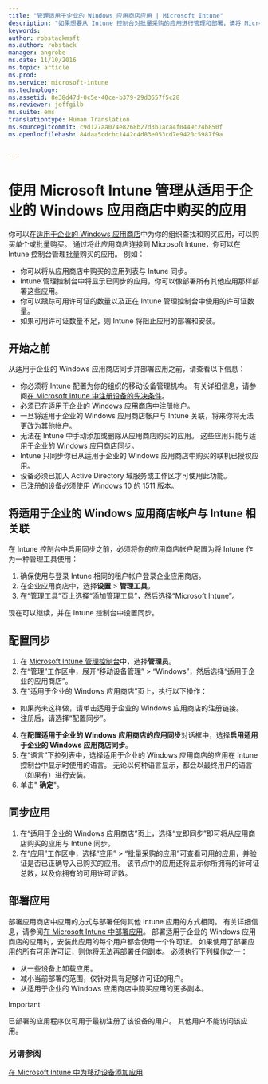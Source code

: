 ```yaml
---
title: "管理适用于企业的 Windows 应用商店应用 | Microsoft Intune"
description: "如果想要从 Intune 控制台对批量采购的应用进行管理和部署，请将 Microsoft Intune 连接到适用于企业的 Windows 应用商店"
keywords: 
author: robstackmsft
ms.author: robstack
manager: angrobe
ms.date: 11/10/2016
ms.topic: article
ms.prod: 
ms.service: microsoft-intune
ms.technology: 
ms.assetid: 8e38d47d-0c5e-40ce-b379-29d3657f5c28
ms.reviewer: jeffgilb
ms.suite: ems
translationtype: Human Translation
ms.sourcegitcommit: c9d127aa074e8268b27d3b1aca4f0449c24b850f
ms.openlocfilehash: 84daa5cdcbc1442c4d83e053cd7e9420c5987f9a


---
```


# <a name="manage-apps-you-purchased-from-the-windows-store-for-business-with-microsoft-intune"></a>使用 Microsoft Intune 管理从适用于企业的 Windows 应用商店中购买的应用
你可以在[适用于企业的 Windows 应用商店](https://www.microsoft.com/business-store)中为你的组织查找和购买应用，可以购买单个或批量购买。 通过将此应用商店连接到 Microsoft Intune，你可以在 Intune 控制台管理批量购买的应用。 例如：
* 你可以将从应用商店中购买的应用列表与 Intune 同步。
* Intune 管理控制台中将显示已同步的应用，你可以像部署所有其他应用那样部署这些应用。
* 你可以跟踪可用许可证的数量以及正在 Intune 管理控制台中使用的许可证数量。
* 如果可用许可证数量不足，则 Intune 将阻止应用的部署和安装。

## <a name="before-you-start"></a>开始之前
从适用于企业的 Windows 应用商店同步并部署应用之前，请查看以下信息：
* 你必须将 Intune 配置为你的组织的移动设备管理机构。 有关详细信息，请参阅[在 Microsoft Intune 中注册设备的先决条件](prerequisites-for-enrollment.md)。
* 必须已在适用于企业的 Windows 应用商店中注册帐户。
* 一旦将适用于企业的 Windows 应用商店帐户与 Intune 关联，将来你将无法更改为其他帐户。
* 无法在 Intune 中手动添加或删除从应用商店购买的应用。 这些应用只能与适用于企业的 Windows 应用商店同步。
* Intune 只同步你已从适用于企业的 Windows 应用商店中购买的联机已授权应用。
* 设备必须已加入 Active Directory 域服务或工作区才可使用此功能。
* 已注册的设备必须使用 Windows 10 的 1511 版本。

## <a name="associate-your-windows-store-for-business-account-with-intune"></a>将适用于企业的 Windows 应用商店帐户与 Intune 相关联
在 Intune 控制台中启用同步之前，必须将你的应用商店帐户配置为将 Intune 作为一种管理工具使用：
1. 确保使用与登录 Intune 相同的租户帐户登录企业应用商店。
2. 在企业应用商店中，选择**设置** > **管理工具**。
3. 在“管理工具”页上选择“添加管理工具”，然后选择“Microsoft Intune”。

现在可以继续，并在 Intune 控制台中设置同步。

## <a name="configure-synchronization"></a>配置同步

1. 在 [Microsoft Intune 管理控制台](https://manage.microsoft.com)中，选择**管理员**。
2. 在“管理”工作区中，展开“移动设备管理” > “Windows”，然后选择“适用于企业的应用商店”。
3. 在“适用于企业的 Windows 应用商店”页上，执行以下操作：
 * 如果尚未这样做，请单击适用于企业的 Windows 应用商店的注册链接。
 * 注册后，请选择“配置同步”。
4. 在**配置适用于企业的 Windows 应用商店的应用同步**对话框中，选择**启用适用于企业的 Windows 应用商店同步**。
5. 在“语言”下拉列表中，选择适用于企业的 Windows 应用商店的应用在 Intune 控制台中显示时使用的语言。 无论以何种语言显示，都会以最终用户的语言（如果有）进行安装。
6. 单击" **确定**"。

## <a name="synchronize-apps"></a>同步应用

1. 在“适用于企业的 Windows 应用商店”页上，选择“立即同步”即可将从应用商店购买的应用与 Intune 同步。
2. 在“应用”工作区中，选择“应用” > “批量采购的应用”可查看可用的应用，并验证是否已正确导入已购买的应用。 该节点中的应用还将显示你所拥有的许可证总数，以及你拥有的可用许可证数。

## <a name="deploy-apps"></a>部署应用

部署应用商店中应用的方式与部署任何其他 Intune 应用的方式相同。 有关详细信息，请参阅[在 Microsoft Intune 中部署应用](deploy-apps-in-microsoft-intune.md)。
部署适用于企业的 Windows 应用商店的应用时，安装此应用的每个用户都会使用一个许可证。 如果使用了部署应用的所有可用许可证，则你将无法再部署任何副本。 必须执行下列操作之一：
* 从一些设备上卸载应用。
* 减小当前部署的范围，仅针对具有足够许可证的用户。
* 从适用于企业的 Windows 应用商店中购买应用的更多副本。

> [!Important]
> 已部署的应用程序仅可用于最初注册了该设备的用户。 其他用户不能访问该应用。


### <a name="see-also"></a>另请参阅
[在 Microsoft Intune 中为移动设备添加应用](add-apps-for-mobile-devices-in-microsoft-intune.md)



<!--HONumber=Oct16_HO5-->


